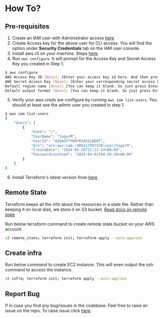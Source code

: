 # How To?

## Pre-requisites
1. Create an IAM user with Administrator access [here](https://us-east-1.console.aws.amazon.com/iam/home?region=us-east-1#/users)
2. Create Access key for the above user for CLI access. You will find the option under **Security Credentials** tab on the IAM user console.
3. Install aws cli on your machine. Steps [here](https://docs.aws.amazon.com/cli/latest/userguide/getting-started-install.html).
4. Run `aws configure`. It will prompt for the Access Key and Secret Access Key you created in Step 1.
```bash
$ aws configure
AWS Access Key ID [None]: [Enter your access key id here. And then press enter]
AWS Secret Access Key [None]: [Enter your corresponding secret access key here. And then press enter]
Default region name [None]: [You can keep it blank. So just press Enter]
Default output format [None]: [You can keep it blank. So just press Enter]
```
5. Verify your aws creds are configure by running `aws iam list-users`. You should at least see the admin user you created in step 1.
```bash
$ aws iam list-users
{
    "Users": [
        {
            "Path": "/",
            "UserName": "SagarM",
            "UserId": "AIDA5FTY6HTRVAX2LBERT",
            "Arn": "arn:aws:iam::905417997539:user/SagarM",
            "CreateDate": "2024-03-26T11:11:14+00:00",
            "PasswordLastUsed": "2024-04-01T04:59:30+00:00"
        }
    ]
}
```
6. Install Terraform's latest version from [here](https://developer.hashicorp.com/terraform/tutorials/aws-get-started/install-cli)

## Remote State
Terraform keeps all the info about the resources in a state file. Rather than keeping it on local disk, we store it on S3 bucket.
[Read docs on remote state](https://developer.hashicorp.com/terraform/language/settings/backends/s3)

Run below terraform command to create remote state bucket on your AWS account. 
```bash
cd remote_state; terraform init; terraform apply --auto-approve
```

## Create infra

Run below command to create EC2 instance. This will even output the ssh command to access the instance.
```bash
cd infra; terraform init; terraform apply --auto-approve
```

## Report Bug
If in case you find any bug/issues in the codebase. Feel free to raise an issue on the repo. To raise issue click [here](https://github.com/asmigar/create-nginx/issues/new).